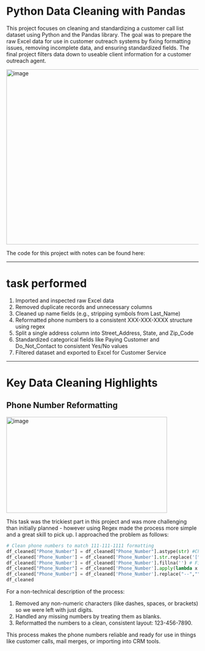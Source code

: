 # Python Data Cleaning with Pandas
This project focuses on cleaning and standardizing a customer call list dataset using Python and the Pandas library. The goal was to prepare the raw Excel data for use in customer outreach systems by fixing formatting issues, removing incomplete data, and ensuring standardized fields. The final project filters data down to useable client information for a customer outreach agent. 

<img width="1301" height="458" alt="image" src="https://github.com/user-attachments/assets/64465cc6-568d-4bf7-98b0-8efad5ad366f" />

The code for this project with notes can be found here: 

---
# task performed
1) Imported and inspected raw Excel data
2) Removed duplicate records and unnecessary columns
3) Cleaned up name fields (e.g., stripping symbols from Last_Name)
4) Reformatted phone numbers to a consistent XXX-XXX-XXXX structure using regex
5) Split a single address column into Street_Address, State, and Zip_Code
6) Standardized categorical fields like Paying Customer and Do_Not_Contact to consistent Yes/No values
7) Filtered dataset and exported to Excel for Customer Service 
--- 
# Key Data Cleaning Highlights
## Phone Number Reformatting
<img width="421" height="251" alt="image" src="https://github.com/user-attachments/assets/df4e6ead-d323-44b1-b285-81c64b377cbb" />

This task was the trickiest part in this project and was more challenging than initially planned - however using Regex made the process more simple and a great skill to pick up. I approached the problem as follows:

```python
# Clean phone numbers to match 111-111-1111 formatting
df_cleaned["Phone_Number"] = df_cleaned["Phone_Number"].astype(str) #Changes data type to "string" to avoid errors with regex
df_cleaned['Phone_Number'] = df_cleaned['Phone_Number'].str.replace('[^0-9]','', regex=True) #Regex regular expression to strip all values that are not numbers
df_cleaned['Phone_Number'] = df_cleaned['Phone_Number'].fillna('') # Fills Null values as blanks
df_cleaned["Phone_Number"] = df_cleaned['Phone_Number'].apply(lambda x: x[0:3] + '-' + x[3:6] + '-' + x[6:10]) #.apply(lambda) method to format numbers with - seperating numbers
df_cleaned["Phone_Number"] = df_cleaned['Phone_Number'].replace("--","") # Replaces -- that show in our blank values that appear after the .apply(lambda) method
df_cleaned
```
For a non-technical description of the process: 
1) Removed any non-numeric characters (like dashes, spaces, or brackets) so we were left with just digits.
2) Handled any missing numbers by treating them as blanks.
3) Reformatted the numbers to a clean, consistent layout: 123-456-7890.

This process makes the phone numbers reliable and ready for use in things like customer calls, mail merges, or importing into CRM tools.
